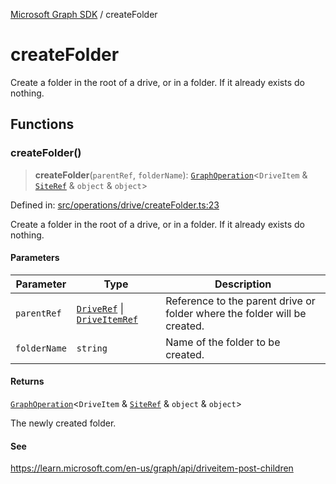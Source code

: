[Microsoft Graph SDK](README.md) / createFolder

# createFolder

Create a folder in the root of a drive, or in a folder. If it already exists do nothing.

## Functions

### createFolder()

> **createFolder**(`parentRef`, `folderName`): [`GraphOperation`](GraphOperation.md#graphoperation)\<`DriveItem` & [`SiteRef`](SiteRef.md#siteref) & `object` & `object`\>

Defined in: [src/operations/drive/createFolder.ts:23](https://github.com/Future-Secure-AI/microsoft-graph/blob/main/src/operations/drive/createFolder.ts#L23)

Create a folder in the root of a drive, or in a folder. If it already exists do nothing.

#### Parameters

| Parameter | Type | Description |
| ------ | ------ | ------ |
| `parentRef` | [`DriveRef`](DriveRef.md#driveref) \| [`DriveItemRef`](DriveItemRef.md#driveitemref) | Reference to the parent drive or folder where the folder will be created. |
| `folderName` | `string` | Name of the folder to be created. |

#### Returns

[`GraphOperation`](GraphOperation.md#graphoperation)\<`DriveItem` & [`SiteRef`](SiteRef.md#siteref) & `object` & `object`\>

The newly created folder.

#### See

https://learn.microsoft.com/en-us/graph/api/driveitem-post-children
